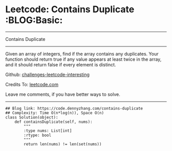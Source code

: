 # Leetcode: Contains Duplicate     :BLOG:Basic:


---

Contains Duplicate  

---

Given an array of integers, find if the array contains any duplicates. Your function should return true if any value appears at least twice in the array, and it should return false if every element is distinct.  

Github: [challenges-leetcode-interesting](https://github.com/DennyZhang/challenges-leetcode-interesting/tree/master/contains-duplicate)  

Credits To: [leetcode.com](https://leetcode.com/problems/contains-duplicate/description/)  

Leave me comments, if you have better ways to solve.  

---

    ## Blog link: https://code.dennyzhang.com/contains-duplicate
    ## Complexity: Time O(n*log(n)), Space O(n)
    class Solution(object):
        def containsDuplicate(self, nums):
            """
            :type nums: List[int]
            :rtype: bool
            """
            return len(nums) != len(set(nums))
